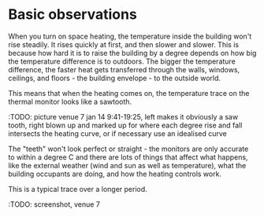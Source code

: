 # Basic observations

When you turn on space heating, the temperature inside the building won't rise steadily.  It rises quickly at first, and then slower and slower.  This is because how hard it is to raise the building by a degree depends on how big the temperature difference is to outdoors.  The bigger the temperature difference, the faster heat gets transferred through the walls, windows, ceilings, and floors - the building envelope - to the outside world.  

This means that when the heating comes on, the temperature trace on the thermal monitor looks like a sawtooth.

:TODO: picture venue 7 jan 14 9:41-19:25, left makes it obviously a saw tooth, right blown up and marked up for where each degree rise and fall intersects the heating curve, or if necessary use an idealised curve

The "teeth" won't look perfect or straight - the monitors are only accurate to within a degree C and there are lots of things that affect what happens, like the external weather (wind and sun as well as temperature), what the building occupants are doing, and how the heating controls work.  

This is a typical trace over a longer period.

:TODO: screenshot, venue 7


